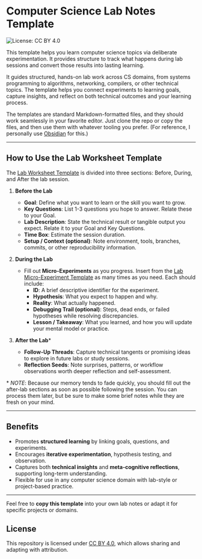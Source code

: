 # Computer Science Lab Notes Template

![License: CC BY 4.0](https://img.shields.io/badge/License-CC%20BY%204.0-lightgrey.svg)

This template helps you learn computer science topics via deliberate experimentation. It provides structure to track what happens during lab sessions and convert those results into lasting learning.

It guides structured, hands-on lab work across CS domains, from systems programming to algorithms, networking, compilers, or other technical topics. The template helps you connect experiments to learning goals, capture insights, and reflect on both technical outcomes and your learning process.

The templates are standard Markdown-formatted files, and they should work seamlessly in your favorite editor. Just clone the repo or copy the files, and then use them with whatever tooling you prefer. (For reference, I personally use [Obsidian](https://obsidian.md) for this.)

---

## How to Use the Lab Worksheet Template

The [Lab Worksheet Template](lab-worksheet-template.md) is divided into three sections: Before, During, and After the lab session.

1. **Before the Lab**

   - **Goal**: Define what you want to learn or the skill you want to grow.
   - **Key Questions**: List 1-3 questions you hope to answer. Relate these to your Goal.
   - **Lab Description**: State the technical result or tangible output you expect. Relate it to your Goal and Key Questions.
   - **Time Box**: Estimate the session duration.
   - **Setup / Context (optional)**: Note environment, tools, branches, commits, or other reproducibility information.

2. **During the Lab**

   - Fill out **Micro-Experiments** as you progress. Insert from the [Lab Micro-Experiment Template](lab-micro-experiment-template.md) as many times as you need. Each should include:
     - **ID**: A brief descriptive identifier for the experiment.
     - **Hypothesis**: What you expect to happen and why.
     - **Reality**: What actually happened.
     - **Debugging Trail (optional)**: Steps, dead ends, or failed hypotheses while resolving discrepancies.
     - **Lesson / Takeaway**: What you learned, and how you will update your mental model or practice.

3. **After the Lab**\*
   - **Follow-Up Threads**: Capture technical tangents or promising ideas to explore in future labs or study sessions.
   - **Reflection Seeds**: Note surprises, patterns, or workflow observations worth deeper reflection and self-assessment.

\* _NOTE_: Because our memory tends to fade quickly, you should fill out the after-lab sections as soon as possible following the session. You can process them later, but be sure to make some brief notes while they are fresh on your mind.

---

## Benefits

- Promotes **structured learning** by linking goals, questions, and experiments.
- Encourages **iterative experimentation**, hypothesis testing, and observation.
- Captures both **technical insights** and **meta-cognitive reflections**, supporting long-term understanding.
- Flexible for use in any computer science domain with lab-style or project-based practice.

---

Feel free to **copy this template** into your own lab notes or adapt it for specific projects or domains.

## License

This repository is licensed under [CC BY 4.0](https://creativecommons.org/licenses/by/4.0/), which allows sharing and adapting with attribution.
